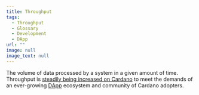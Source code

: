 ```yaml
---
title: Throughput
tags:
  - Throughput
  - Glossary
  - Development
  - DApp
url: ""
image: null
image_text: null
---
```


The volume of data processed by a system in a given amount of time. Throughput is [steadily being increased on Cardano](https://www.essentialcardano.io/article/how-were-scaling-cardano-in-2022) to meet the demands of an ever-growing [DApp](https://www.essentialcardano.io/glossary/dapp) ecosystem and community of Cardano adopters.
